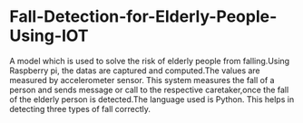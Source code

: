 # Fall-Detection-for-Elderly-People-Using-IOT
A model which is used to solve the risk of elderly people from falling.Using Raspberry pi, the datas are captured and computed.The values are measured by accelerometer sensor. This system measures the fall of a person and sends message or call to the respective caretaker,once the fall of the elderly person is detected.The language used is Python. This helps in detecting three types of fall correctly.
